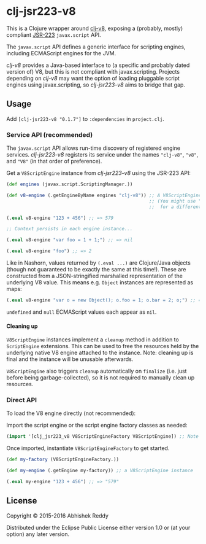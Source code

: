 # clj-jsr223-v8

This is a Clojure wrapper around [clj-v8](https://github.com/circleci/clj-v8/), exposing a (probably, mostly) compliant [JSR-223](https://docs.oracle.com/javase/8/docs/technotes/guides/scripting/prog_guide/api.html) `javax.script` API.

The `javax.script` API defines a generic interface for scripting engines, including ECMAScript engines for the JVM.

*clj-v8* provides a Java-based interface to (a specific and probably dated version of) V8, but this is not compliant with javax.scripting. Projects depending on *clj-v8* may want the option of loading pluggable script engines using javax.scripting, so *clj-jsr223-v8* aims to bridge that gap.


## Usage

Add `[clj-jsr223-v8 "0.1.7"]` to `:dependencies` in `project.clj`.

### Service API (recommended)

The `javax.script` API allows run-time discovery of registered engine services. *clj-jsr223-v8* registers its service under the names `"clj-v8"`, `"v8"`, and `"V8"` (in that order of preference).

Get a `V8ScriptEngine` instance from *clj-jsr223-v8* using the JSR-223 API:

```clojure
(def engines (javax.script.ScriptingManager.))

(def v8-engine (.getEngineByName engines "clj-v8")) ;; A V8ScriptEngine instance
                                                    ;; (You might use "nashorn" on JDK8 here
                                                    ;;  for a different engine.)

(.eval v8-engine "123 + 456") ;; => 579

;; Context persists in each engine instance...

(.eval v8-engine "var foo = 1 + 1;") ;; => nil

(.eval v8-engine "foo") ;; => 2
```

Like in Nashorn, values returned by `(.eval ...)` are Clojure/Java objects (though not guaranteed to be exactly the same at this time!). These are constructed from a JSON-stringified marshalled representation of the underlying V8 value. This means e.g. `Object` instances are represented as maps:

```clojure
(.eval v8-engine "var o = new Object(); o.foo = 1; o.bar = 2; o;") ;; => {"foo" 1, "bar" 2}
```

`undefined` and `null` ECMAScript values each appear as `nil`.

#### Cleaning up

`V8ScriptEngine` instances implement a `cleanup` method in addition to `ScriptEngine` extensions. This can be used to free the resources held by the underlying native V8 engine attached to the instance. Note: cleaning up is final and the instance will be unusable afterwards.

`V8ScriptEngine` also triggers `cleanup` automatically on `finalize` (i.e. just before being garbage-collected), so it is not required to manually clean up resources.


### Direct API

To load the V8 engine directly (not recommended):

Import the script engine or the script engine factory classes as needed:

```clojure
(import '[clj_jsr223_v8 V8ScriptEngineFactory V8ScriptEngine]) ;; Note the underscores!
```

Once imported, instantiate `V8ScriptEngineFactory` to get started.

```clojure
(def my-factory (V8ScriptEngineFactory.))

(def my-engine (.getEngine my-factory)) ;; a V8ScriptEngine instance

(.eval my-engine "123 + 456") ;; => "579"
```

## License

Copyright © 2015-2016 Abhishek Reddy

Distributed under the Eclipse Public License either version 1.0 or (at
your option) any later version.

